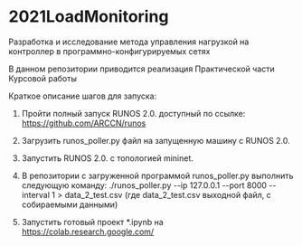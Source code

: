# 2021LoadMonitoring
Разработка и исследование метода управления нагрузкой на контроллер в программно-конфигурируемых сетях

В данном репозитории приводится реализация Практической части Курсовой работы

Краткое описание шагов для запуска:
  
  1. Пройти полный запуск RUNOS 2.0. доступный по ссылке: https://github.com/ARCCN/runos
  
  2. Загрузить runos_poller.py файл на запущенную машину с RUNOS 2.0.
  
  3. Запустить RUNOS 2.0. с топологией mininet.
  
  4. В репозитории с загруженной программой runos_poller.py выполнить следующую команду: 
       ./runos_poller.py --ip 127.0.0.1 --port 8000 --interval 1 > data_2_test.csv (где data_2_test.csv выходной файл, с собираемыми данными)
       
  5. Запустить готовый проект *.ipynb на https://colab.research.google.com/
